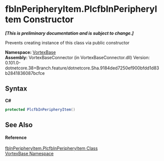 # fbInPeripheryItem.PlcfbInPeripheryItem Constructor 
 _**\[This is preliminary documentation and is subject to change.\]**_

Prevents creating instance of this class via public constructor

**Namespace:**&nbsp;<a href="N_VortexBase.md">VortexBase</a><br />**Assembly:**&nbsp;VortexBaseConnector (in VortexBaseConnector.dll) Version: 0.101.0-dotnetcore.38+Branch.feature/dotnetcore.Sha.9184ded7250ef900bfdd1d83b2841836087bcfce

## Syntax

**C#**<br />
``` C#
protected PlcfbInPeripheryItem()
```


## See Also


#### Reference
<a href="T_VortexBase_fbInPeripheryItem_PlcfbInPeripheryItem.md">fbInPeripheryItem.PlcfbInPeripheryItem Class</a><br /><a href="N_VortexBase.md">VortexBase Namespace</a><br />